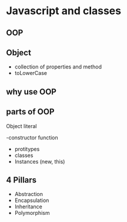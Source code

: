 # Javascript and classes

## OOP

## Object
- collection of properties and method
- toLowerCase 

## why use OOP

## parts of OOP
Object literal

-constructor function
- protitypes
- classes
- Instances (new, this)

## 4 Pillars
- Abstraction
- Encapsulation
- Inheritance
- Polymorphism


